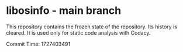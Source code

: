 # libosinfo - main branch

This repository contains the frozen state of the repository.
Its history is cleared. It is used only for static code
analysis with Codacy.

Commit Time: 1727403491